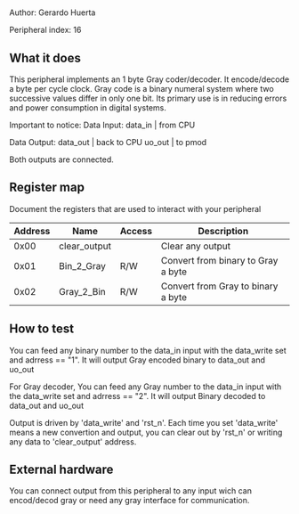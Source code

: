 <!---

This file is used to generate your project datasheet. Please fill in the information below and delete any unused
sections.

The peripheral index is the number TinyQV will use to select your peripheral.  You will pick a free
slot when raising the pull request against the main TinyQV repository, and can fill this in then.  You
also need to set this value as the PERIPHERAL_NUM in your test script.

You can also include images in this folder and reference them in the markdown. Each image must be less than
512 kb in size, and the combined size of all images must be less than 1 MB.
-->

# 

Author: Gerardo Huerta

Peripheral index: 16

## What it does

This peripheral implements an 1 byte Gray coder/decoder. It encode/decode a byte per cycle clock. Gray code is a binary numeral system where two successive values differ in only one bit. Its primary use is in reducing errors and power consumption in digital systems. 

Important to notice:
Data Input:
data_in | from CPU

Data Output:
data_out | back to CPU
uo_out   | to pmod

Both outputs are connected.

## Register map

Document the registers that are used to interact with your peripheral

| Address | Name        | Access | Description                                                         |
|---------|-------------|--------|---------------------------------------------------------------------|
| 0x00    | clear_output|        | Clear any output                                                    |
| 0x01    | Bin_2_Gray  | R/W    | Convert from binary to Gray a byte                                  |
| 0x02    | Gray_2_Bin  | R/W    | Convert from Gray to binary a byte                                  |

## How to test

You can feed any binary number to the data_in input with the data_write set and adrress == "1". It will output Gray encoded binary to data_out and uo_out

For Gray decoder, You can feed any Gray number to the data_in input with the data_write set and adrress == "2". It will output Binary decoded to data_out and uo_out

Output is driven by 'data_write' and 'rst_n'. Each time you set 'data_write' means a new convertion and output, you can clear out by 'rst_n' or writing any data to 'clear_output' address.

## External hardware

You can connect output from this peripheral to any input wich can encod/decod gray or need any gray interface for communication.
